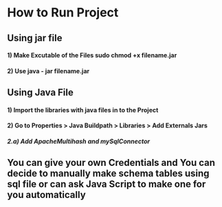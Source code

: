 # How to Run Project


## Using jar file 
#### 1) Make Excutable of the Files sudo chmod +x filename.jar
#### 2) Use java - jar filename.jar


## Using Java File
#### 1) Import the libraries with java files in to the Project 
#### 2) Go to Properties > Java Buildpath > Libraries > Add Externals Jars 
##### 2.a) Add ApacheMultihash and mySqlConnector

## You can give your own Credentials and You can decide to manually make schema tables using sql file or can ask Java Script to make one for you automatically 

